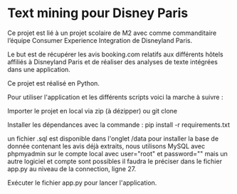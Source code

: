# Text mining pour Disney Paris

Ce projet est lié à un projet scolaire de M2 avec comme commanditaire l’équipe Consumer Experience Integration de Disneyland Paris.

Le but est de récupérer les avis booking.com relatifs aux différents hôtels affiliés à Disneyland Paris et de réaliser des analyses de texte intégrées dans une application.

Ce projet est réalisé en Python.

Pour utiliser l'application et les différents scripts voici la marche à suivre :

  Importer le projet en local via zip (à dézipper) ou git clone

  Installer les dépendances avec la commande : pip install -r requirements.txt

  un fichier .sql est disponible dans l'onglet /data pour installer la base de donnée contenant les avis déjà extraits, nous utilisons MySQL avec phpmyadmin sur le compte local avec user="root" et password="" mais un autre logiciel et compte sont possibles il faudra le préciser dans le fichier app.py au niveau de la connection, ligne 27.

  Exécuter le fichier app.py pour lancer l'application.
